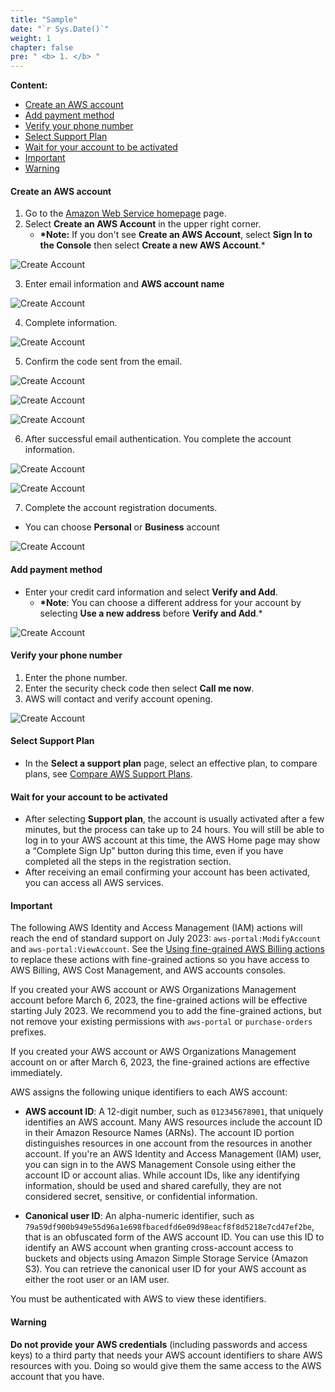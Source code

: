 ```yaml
---
title: "Sample"
date: "`r Sys.Date()`"
weight: 1
chapter: false
pre: " <b> 1. </b> "
---
```


**Content:**

- [Create an AWS account](#create-an-aws-account)
- [Add payment method](#add-payment-method)
- [Verify your phone number](#verify-your-phone-number)
- [Select Support Plan](#select-support-plan)
- [Wait for your account to be activated](#wait-for-your-account-to-be-activated)
- [Important](#important)
- [Warning](#warning)

#### Create an AWS account

1. Go to the [Amazon Web Service homepage](https://aws.amazon.com/) page.
2. Select **Create an AWS Account** in the upper right corner.
   - **\*Note:** If you don't see **Create an AWS Account**, select **Sign In to the Console** then select **Create a new AWS Account**.\*

![Create Account](/images/1/0001.png?featherlight=false&width=90pc)

3. Enter email information and **AWS account name**

![Create Account](/images/1/0002.png?featherlight=false&width=90pc)

4. Complete information.

![Create Account](/images/1/0003.png?featherlight=false&width=90pc)

5. Confirm the code sent from the email.

![Create Account](/images/1/0004.png?featherlight=false&width=90pc)

![Create Account](/images/1/0005.png?featherlight=false&width=90pc)

![Create Account](/images/1/0006.png?featherlight=false&width=90pc)

6. After successful email authentication. You complete the account information.

![Create Account](/images/1/0007.png?featherlight=false&width=90pc)

![Create Account](/images/1/0008.png?featherlight=false&width=90pc)

7. Complete the account registration documents.

- You can choose **Personal** or **Business** account

![Create Account](/images/1/0009.png?featherlight=false&width=90pc)

#### Add payment method

- Enter your credit card information and select **Verify and Add**.
  - **\*Note**: You can choose a different address for your account by selecting **Use a new address** before **Verify and Add**.\*

![Create Account](/images/1/00010.png?featherlight=false&width=90pc)

#### Verify your phone number

1. Enter the phone number.
2. Enter the security check code then select **Call me now**.
3. AWS will contact and verify account opening.

![Create Account](/images/1/00011.png?featherlight=false&width=90pc)

#### Select Support Plan

- In the **Select a support plan** page, select an effective plan, to compare plans, see [Compare AWS Support Plans](https://aws.amazon.com/premiumsupport/plans/).

#### Wait for your account to be activated

- After selecting **Support plan**, the account is usually activated after a few minutes, but the process can take up to 24 hours. You will still be able to log in to your AWS account at this time, the AWS Home page may show a “Complete Sign Up” button during this time, even if you have completed all the steps in the registration section.
- After receiving an email confirming your account has been activated, you can access all AWS services.

#### Important

The following AWS Identity and Access Management (IAM) actions will reach the end of standard support on July 2023: `aws-portal:ModifyAccount` and `aws-portal:ViewAccount`. See the [Using fine-grained AWS Billing actions](link_to_documentation) to replace these actions with fine-grained actions so you have access to AWS Billing, AWS Cost Management, and AWS accounts consoles.

If you created your AWS account or AWS Organizations Management account before March 6, 2023, the fine-grained actions will be effective starting July 2023. We recommend you to add the fine-grained actions, but not remove your existing permissions with `aws-portal` or `purchase-orders` prefixes.

If you created your AWS account or AWS Organizations Management account on or after March 6, 2023, the fine-grained actions are effective immediately.

AWS assigns the following unique identifiers to each AWS account:

- **AWS account ID**: A 12-digit number, such as `012345678901`, that uniquely identifies an AWS account. Many AWS resources include the account ID in their Amazon Resource Names (ARNs). The account ID portion distinguishes resources in one account from the resources in another account. If you're an AWS Identity and Access Management (IAM) user, you can sign in to the AWS Management Console using either the account ID or account alias. While account IDs, like any identifying information, should be used and shared carefully, they are not considered secret, sensitive, or confidential information.

- **Canonical user ID**: An alpha-numeric identifier, such as `79a59df900b949e55d96a1e698fbacedfd6e09d98eacf8f8d5218e7cd47ef2be`, that is an obfuscated form of the AWS account ID. You can use this ID to identify an AWS account when granting cross-account access to buckets and objects using Amazon Simple Storage Service (Amazon S3). You can retrieve the canonical user ID for your AWS account as either the root user or an IAM user.

You must be authenticated with AWS to view these identifiers.

#### Warning

**Do not provide your AWS credentials** (including passwords and access keys) to a third party that needs your AWS account identifiers to share AWS resources with you. Doing so would give them the same access to the AWS account that you have.
